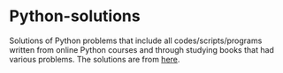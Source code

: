 # Python-solutions

Solutions of Python problems that include all codes/scripts/programs written from online Python courses and through studying books that had various problems. The solutions are from [here](https://learnpythonthehardway.org/).
